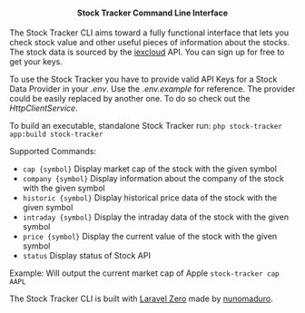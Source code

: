 <h4> <center>Stock Tracker Command Line Interface </center></h4>

The Stock Tracker CLI aims toward a fully functional interface that lets you check stock value and other useful pieces of information about the stocks. The stock data is sourced by the [iexcloud](https://iexcloud.io/) API. You can sign up for free to get your keys.

To use the Stock Tracker you have to provide valid API Keys for a Stock Data Provider in your _.env_. Use the _.env.example_ for reference. The provider could be easily replaced by another one. To do so check out the _HttpClientService_.

To build an executable, standalone Stock Tracker run: `php stock-tracker app:build stock-tracker`

Supported Commands:
- `cap {symbol}`          Display market cap of the stock with the given symbol
- `company {symbol}`      Display information about the company of the stock with the given symbol
- `historic {symbol}`     Display historical price data of the stock with the given symbol
- `intraday {symbol}`     Display the intraday data of the stock with the given symbol
- `price {symbol}`        Display the current value of the stock with the given symbol
- `status`                Display status of Stock API

Example:
Will output the current market cap of Apple
`stock-tracker cap AAPL`


The Stock Tracker CLI is built with [Laravel Zero](https://laravel-zero.com/) made by [nunomaduro](https://twitter.com/enunomaduro).

